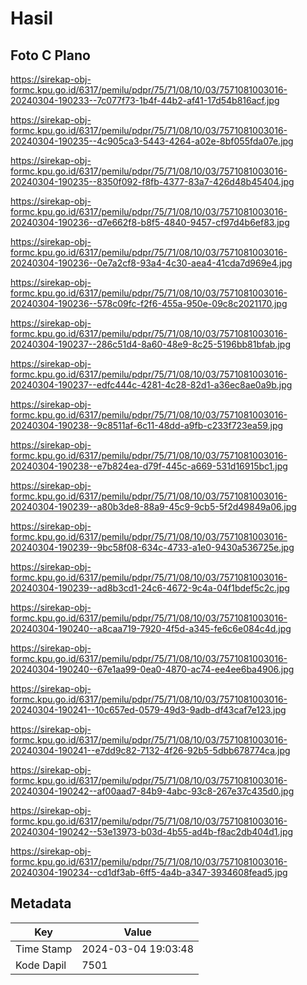 # Hasil

## Foto C Plano

https://sirekap-obj-formc.kpu.go.id/6317/pemilu/pdpr/75/71/08/10/03/7571081003016-20240304-190233--7c077f73-1b4f-44b2-af41-17d54b816acf.jpg

https://sirekap-obj-formc.kpu.go.id/6317/pemilu/pdpr/75/71/08/10/03/7571081003016-20240304-190235--4c905ca3-5443-4264-a02e-8bf055fda07e.jpg

https://sirekap-obj-formc.kpu.go.id/6317/pemilu/pdpr/75/71/08/10/03/7571081003016-20240304-190235--8350f092-f8fb-4377-83a7-426d48b45404.jpg

https://sirekap-obj-formc.kpu.go.id/6317/pemilu/pdpr/75/71/08/10/03/7571081003016-20240304-190236--d7e662f8-b8f5-4840-9457-cf97d4b6ef83.jpg

https://sirekap-obj-formc.kpu.go.id/6317/pemilu/pdpr/75/71/08/10/03/7571081003016-20240304-190236--0e7a2cf8-93a4-4c30-aea4-41cda7d969e4.jpg

https://sirekap-obj-formc.kpu.go.id/6317/pemilu/pdpr/75/71/08/10/03/7571081003016-20240304-190236--578c09fc-f2f6-455a-950e-09c8c2021170.jpg

https://sirekap-obj-formc.kpu.go.id/6317/pemilu/pdpr/75/71/08/10/03/7571081003016-20240304-190237--286c51d4-8a60-48e9-8c25-5196bb81bfab.jpg

https://sirekap-obj-formc.kpu.go.id/6317/pemilu/pdpr/75/71/08/10/03/7571081003016-20240304-190237--edfc444c-4281-4c28-82d1-a36ec8ae0a9b.jpg

https://sirekap-obj-formc.kpu.go.id/6317/pemilu/pdpr/75/71/08/10/03/7571081003016-20240304-190238--9c8511af-6c11-48dd-a9fb-c233f723ea59.jpg

https://sirekap-obj-formc.kpu.go.id/6317/pemilu/pdpr/75/71/08/10/03/7571081003016-20240304-190238--e7b824ea-d79f-445c-a669-531d16915bc1.jpg

https://sirekap-obj-formc.kpu.go.id/6317/pemilu/pdpr/75/71/08/10/03/7571081003016-20240304-190239--a80b3de8-88a9-45c9-9cb5-5f2d49849a06.jpg

https://sirekap-obj-formc.kpu.go.id/6317/pemilu/pdpr/75/71/08/10/03/7571081003016-20240304-190239--9bc58f08-634c-4733-a1e0-9430a536725e.jpg

https://sirekap-obj-formc.kpu.go.id/6317/pemilu/pdpr/75/71/08/10/03/7571081003016-20240304-190239--ad8b3cd1-24c6-4672-9c4a-04f1bdef5c2c.jpg

https://sirekap-obj-formc.kpu.go.id/6317/pemilu/pdpr/75/71/08/10/03/7571081003016-20240304-190240--a8caa719-7920-4f5d-a345-fe6c6e084c4d.jpg

https://sirekap-obj-formc.kpu.go.id/6317/pemilu/pdpr/75/71/08/10/03/7571081003016-20240304-190240--67e1aa99-0ea0-4870-ac74-ee4ee6ba4906.jpg

https://sirekap-obj-formc.kpu.go.id/6317/pemilu/pdpr/75/71/08/10/03/7571081003016-20240304-190241--10c657ed-0579-49d3-9adb-df43caf7e123.jpg

https://sirekap-obj-formc.kpu.go.id/6317/pemilu/pdpr/75/71/08/10/03/7571081003016-20240304-190241--e7dd9c82-7132-4f26-92b5-5dbb678774ca.jpg

https://sirekap-obj-formc.kpu.go.id/6317/pemilu/pdpr/75/71/08/10/03/7571081003016-20240304-190242--af00aad7-84b9-4abc-93c8-267e37c435d0.jpg

https://sirekap-obj-formc.kpu.go.id/6317/pemilu/pdpr/75/71/08/10/03/7571081003016-20240304-190242--53e13973-b03d-4b55-ad4b-f8ac2db404d1.jpg

https://sirekap-obj-formc.kpu.go.id/6317/pemilu/pdpr/75/71/08/10/03/7571081003016-20240304-190234--cd1df3ab-6ff5-4a4b-a347-3934608fead5.jpg


## Metadata

| Key        | Value               |
| ---------- | ------------------- |
| Time Stamp | 2024-03-04 19:03:48 |
| Kode Dapil | 7501                |



